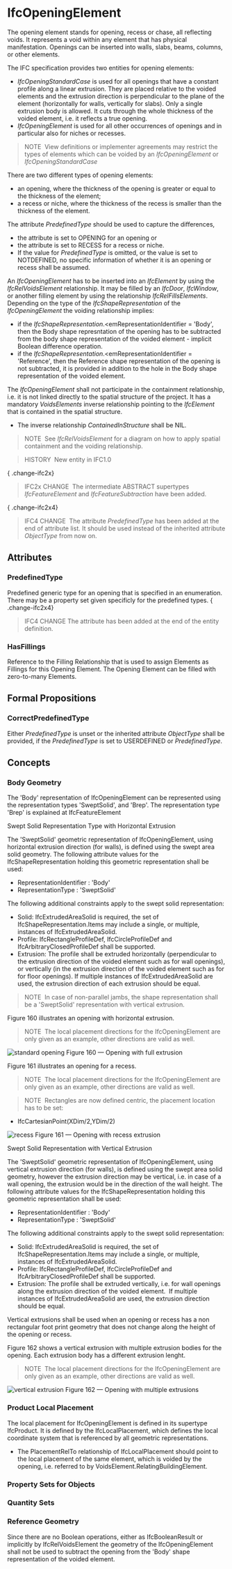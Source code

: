 # IfcOpeningElement

The opening element stands for opening, recess or chase, all reflecting voids. It represents a void within any element that has physical manifestation. Openings can be inserted into walls, slabs, beams, columns, or other elements.

The IFC specification provides two entities for opening elements:

* _IfcOpeningStandardCase_ is used for all openings that have a constant profile along a linear extrusion. They are placed relative to the voided elements and the extrusion direction is perpendicular to the plane of the element (horizontally for walls, vertically for slabs). Only a single extrusion body is allowed. It cuts through the whole thickness of the voided element, i.e. it reflects a true opening.
* _IfcOpeningElement_ is used for all other occurrences of openings and in particular also for niches or recesses.

> NOTE&nbsp; View definitions or implementer agreements may restrict the types of elements which can be voided by an _IfcOpeningElement_ or _IfcOpeningStandardCase_

There are two different types of opening elements:

* an opening, where the thickness of the opening is greater or equal to the thickness of the element;
* a recess or niche, where the thickness of the recess is smaller than the thickness of the element.

The attribute _PredefinedType_ should be used to capture the differences,

* the attribute is set to OPENING for an opening or
* the attribute is set to RECESS for a recess or niche.
* If the value for _PredefinedType_ is omitted, or the value is set to NOTDEFINED, no specific information of whether it is an opening or recess shall be assumed.

An _IfcOpeningElement_ has to be inserted into an _IfcElement_ by using the _IfcRelVoidsElement_ relationship. It may be filled by an _IfcDoor_, _IfcWindow_, or another filling element by using the relationship _IfcRelFillsElements_. Depending on the type of the _IfcShapeRepresentation_ of the _IfcOpeningElement_ the voiding relationship implies:

*  if the _IfcShapeRepresentation_.<emRepresentationIdentifier = 'Body', then the Body shape represntation of the opening has to be subtracted from the body shape representation of the voided element - implicit Boolean difference operation.
*  if the _IfcShapeRepresentation_.<emRepresentationIdentifier = 'Reference', then the Reference shape representation of the opening is not subtracted, it is provided in addition to the hole in the Body shape representation of the voided element.

The _IfcOpeningElement_ shall not participate in the containment relationship, i.e. it is not linked directly to the spatial structure of the project. It has a mandatory _VoidsElements_ inverse relationship pointing to the _IfcElement_ that is contained in the spatial structure.

* The inverse relationship _ContainedInStructure_ shall be NIL.

> NOTE&nbsp; See _IfcRelVoidsElement_ for a diagram on how to apply spatial containment and the voiding relationship.

> HISTORY&nbsp; New entity in IFC1.0

{ .change-ifc2x}
> IFC2x CHANGE&nbsp; The intermediate ABSTRACT supertypes _IfcFeatureElement_ and _IfcFeatureSubtraction_ have been added.

{ .change-ifc2x4}
> IFC4 CHANGE&nbsp; The attribute _PredefinedType_ has been added at the end of attribute list. It should be used instead of the inherited attribute _ObjectType_ from now on.

## Attributes

### PredefinedType
Predefined generic type for an opening that is specified in an enumeration. There may be a property set given specificly for the predefined types.
{ .change-ifc2x4}
> IFC4 CHANGE The attribute has been added at the end of the entity definition.

### HasFillings
Reference to the Filling Relationship that is used to assign Elements as Fillings for this Opening Element. The Opening Element can be filled with zero-to-many Elements.

## Formal Propositions

### CorrectPredefinedType
Either _PredefinedType_ is unset or the inherited attribute _ObjectType_ shall be provided, if the _PredefinedType_ is set to USERDEFINED or _PredefinedType_.

## Concepts

### Body Geometry

The 'Body' representation of IfcOpeningElement can be 
represented using the representation types 'SweptSolid', and
'Brep'. The representation type 'Brep' is explained at
IfcFeatureElement


Swept Solid Representation Type with Horizontal
Extrusion


The 'SweptSolid' geometric representation of
IfcOpeningElement, using horizontal extrusion direction
(for walls), is defined using the swept area solid geometry. The
following attribute values for the IfcShapeRepresentation
holding this geometric representation shall be used:


* RepresentationIdentifier : 'Body'
* RepresentationType : 'SweptSolid'


The following additional constraints apply to the swept solid
representation:


* Solid: IfcExtrudedAreaSolid is required, the
set of IfcShapeRepresentation.Items may include a single,
or multiple, instances of IfcExtrudedAreaSolid.
* Profile: IfcRectangleProfileDef,
IfcCircleProfileDef and
IfcArbitraryClosedProfileDef shall be supported.
* Extrusion: The profile shall be extruded horizontally
(perpendicular to the extrusion direction of the voided
element such as for wall openings), or vertically (in the
extrusion direction of the voided element such as for for floor
openings). If multiple instances of IfcExtrudedAreaSolid
are used, the extrusion direction of each extrusion should be
equal.



> 
> NOTE  In case of non-parallel jambs, the shape
> representation shall be a 'SweptSolid' representation with
> vertical extrusion.
> 


Figure 160 illustrates an opening with horizontal extrusion.



> NOTE  The local placement directions for the IfcOpeningElement are only given as an example, other directions are valid as well.


![standard opening](../../../../figures/ifcopeningelement_horizontal-layout1.png)
Figure 160 — Opening with full extrusion


Figure 161 illustrates an opening for a recess.



> NOTE  The local placement directions for the IfcOpeningElement are only given as an example, other directions are valid as well.



> NOTE  Rectangles are now defined centric, the placement 
> location has to be set:


* IfcCartesianPoint(XDim/2,YDim/2)


![recess](../../../../figures/ifcopeningelement_recess-layout1.png)
Figure 161 — Opening with recess extrusion


Swept Solid Representation with Vertical Extrusion


The 'SweptSolid' geometric representation of
IfcOpeningElement, using vertical extrusion direction (for
walls), is defined using the swept area solid geometry, however
the extrusion direction may be vertical, i.e. in case of a wall
opening, the extrusion would be in the direction of the wall
height. The following attribute values for the
IfcShapeRepresentation holding this geometric
representation shall be used:


* RepresentationIdentifier : 'Body'
* RepresentationType : 'SweptSolid'


The following additional constraints apply to the swept solid
 representation:


* Solid: IfcExtrudedAreaSolid is required, the
set of IfcShapeRepresentation.Items may include a single,
or multiple, instances of IfcExtrudedAreaSolid.
* Profile: IfcRectangleProfileDef,
IfcCircleProfileDef and
IfcArbitraryClosedProfileDef shall be supported.
* Extrusion: The profile shall be extruded vertically,
i.e. for wall openings along the extrusion direction of the
voided element.  If multiple instances of
IfcExtrudedAreaSolid are used, the extrusion direction 
should be equal.


Vertical extrusions shall be used when an opening or recess
has a non rectangular foot print geometry that does not change
along the height of the opening or recess.


Figure 162 shows a vertical extrusion with multiple extrusion bodies for the opening. Each extrusion body has a different extrusion lenght.



> NOTE  The local placement directions for the IfcOpeningElement are only given as an example, other directions are valid as well.


![vertical extrusion](../../../../figures/ifcopeningelement_vertical-layout1.png)
Figure 162 — Opening with multiple extrusions



### Product Local Placement

The local placement for IfcOpeningElement is defined in
its supertype IfcProduct. It is defined by the
IfcLocalPlacement, which defines the local coordinate
system that is referenced by all geometric representations.


* The PlacementRelTo relationship of
IfcLocalPlacement should point to the local placement of 
the same element, which is voided by the opening, i.e. referred 
to by VoidsElement.RelatingBuildingElement.



### Property Sets for Objects


### Quantity Sets


### Reference Geometry

Since there are no Boolean operations, either as IfcBooleanResult or implicitly by IfcRelVoidsElement the geometry of the IfcOpeningElement shall not be used to subtract the opening from the 'Body' shape representation of the voided element.


